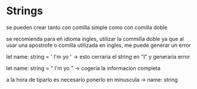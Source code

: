 # Strings

se pueden crear tanto con comilla simple como con comilla doble

se recomienda para eñ idioma ingles, utilizar la commilla doble ya que al usar una apostrofe o comilla utilizada en ingles, me puede generar un error

let name: string = ' I'm yo ' -> esto cerraria el string en "I" y generaria error 

let name: string = " I'm yo " -> cogeria la informacion completa

a la hora de tiparlo es necesario ponerlo en minuscula  -> name: string
